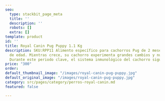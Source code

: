 ```yaml
---
seo:
  type: stackbit_page_meta
  title: ''
  description: ''
  robots: []
  extra: []
template: product
id: ''
title: Royal Canin Pug Puppy 1.1 Kg
description: SKU:RPP11 Alimento específico para cachorros Pug de 2 meses a 10 meses
  de edad. Mientras crece, su cachorro experimenta grandes cambios y nuevos descubrimientos.
  Durante este periodo clave, el sistema inmunológico del cachorro sigue desarrollándose.
price: "300"
order: 
default_thumbnail_image: "/images/royal-canin-pug-puppy.jpg"
default_original_image: "/images/royal-canin-pug-puppy.jpg"
category: src/pages/category/perros-royal-canin.md
featured: false

---
```

